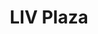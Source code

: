 ---
thumbnail: /images/brokers-and-realtors/portfolio/liv-plaza/thumbnail.jpg
title: LIV Plaza
credit: ATV
order: 6
---